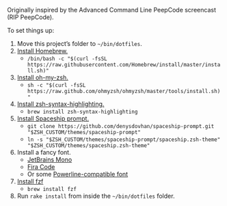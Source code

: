 Originally inspired by the Advanced Command Line PeepCode screencast (RIP PeepCode).

To set things up:

1. Move this project’s folder to `~/bin/dotfiles`.
1. [Install Homebrew.](https://brew.sh)
    - `/bin/bash -c "$(curl -fsSL https://raw.githubusercontent.com/Homebrew/install/master/install.sh)"`
1. [Install oh-my-zsh.](https://ohmyz.sh/#install)
    - `sh -c "$(curl -fsSL https://raw.github.com/ohmyzsh/ohmyzsh/master/tools/install.sh)"`
1. [Install zsh-syntax-highlighting.](https://github.com/zsh-users/zsh-syntax-highlighting/blob/master/INSTALL.md)
    - `brew install zsh-syntax-highlighting`
1. [Install Spaceship prompt.](https://github.com/denysdovhan/spaceship-prompt#installing)
    - `git clone https://github.com/denysdovhan/spaceship-prompt.git "$ZSH_CUSTOM/themes/spaceship-prompt"`
    - `ln -s "$ZSH_CUSTOM/themes/spaceship-prompt/spaceship.zsh-theme" "$ZSH_CUSTOM/themes/spaceship.zsh-theme"`
1. Install a fancy font.
    - [JetBrains Mono](https://www.jetbrains.com/lp/mono/)
    - [Fira Code](https://github.com/tonsky/FiraCode#download--install)
    - Or some [Powerline-compatible font](https://github.com/powerline/fonts)
1. [Install fzf](https://github.com/junegunn/fzf/#using-homebrew-or-linuxbrew)
    - `brew install fzf`
1. Run `rake install` from inside the `~/bin/dotfiles` folder.
